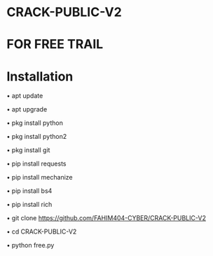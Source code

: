 # CRACK-PUBLIC-V2
# FOR FREE TRAIL
# Installation
• apt update

• apt upgrade

• pkg install python

• pkg install python2

• pkg install git

• pip install requests

• pip install mechanize

• pip install bs4

• pip install rich

• git clone https://github.com/FAHIM404-CYBER/CRACK-PUBLIC-V2

• cd CRACK-PUBLIC-V2

• python free.py
